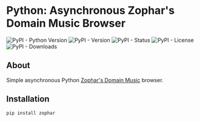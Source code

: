 # Python: Asynchronous Zophar's Domain Music Browser

![PyPI - Python Version](https://img.shields.io/pypi/pyversions/zophar)
![PyPI - Version](https://img.shields.io/pypi/v/zophar)
![PyPI - Status](https://img.shields.io/pypi/status/zophar)
![PyPI - License](https://img.shields.io/pypi/l/zophar)
![PyPI - Downloads](https://img.shields.io/pypi/dm/zophar)

## About

Simple asynchronous Python [Zophar's Domain Music](https://www.zophar.net/music) browser.

## Installation

```bash
pip install zophar
```
